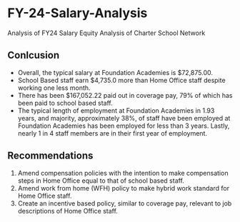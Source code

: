 # FY-24-Salary-Analysis
Analysis of FY24 Salary Equity Analysis of Charter School Network

## Conlcusion

- Overall, the typical salary at Foundation Academies is $72,875.00. 
- School Based staff earn $4,735.0 more than Home Office staff despite working one less month.
- There has been $167,052.22 paid out in coverage pay, 79% of which has been paid to school based staff.
- The typical length of employment at Foundation Academies in 1.93 years, and majority, approximately 38%, of staff have been employed at Foundation Academies has been employed for less than 3 years. Lastly, nearly 1 in 4 staff members are in their first year of employment.

## Recommendations

1. Amend compensation policies with the intention to make compensation steps in Home Office equal to that of school based staff.
2. Amend work from home (WFH) policy to make hybrid work standard for Home Office staff.
3. Create an incentive based policy, similar to coverage pay, relevant to job descriptions of Home Office staff.
